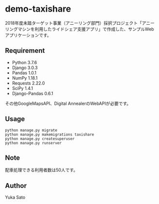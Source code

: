 # demo-taxishare
2018年度未踏ターゲット事業（アニーリング部門）採択プロジェクト「アニーリングマシンを利用したライドシェア支援アプリ」で作成した、サンプルWebアプリケーションです。

## Requirement
* Python 3.7.6
* Django 3.0.3
* Pandas 1.0.1
* NumPy 1.18.1
* Requests 2.22.0
* SciPy 1.4.1
* Django-Pandas 0.6.1

その他GoogleMapsAPI、Digital AnnealerのWebAPIが必要です。

## Usage
```
python manage.py migrate
python manage.py makemigrations taxishare
python manage.py createsuperuser
python manage.py runserver
```
## Note
 配車処理できる利用者数は50人です。
 
## Author
Yuka Sato

